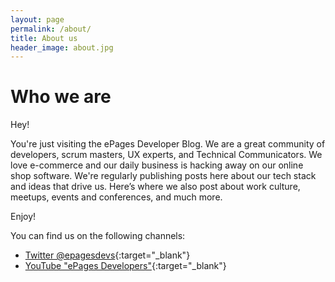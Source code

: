 ```yaml
---
layout: page
permalink: /about/
title: About us
header_image: about.jpg
---
```


# Who we are

Hey!

You're just visiting the ePages Developer Blog.
We are a great community of developers, scrum masters, UX experts, and Technical Communicators.
We love e-commerce and our daily business is hacking away on our online shop software.
We're regularly publishing posts here about our tech stack and ideas that drive us.
Here’s where we also post about work culture, meetups, events and conferences, and much more.

Enjoy!

You can find us on the following channels:

* [Twitter @epagesdevs](https://twitter.com/epagesdevs?lang=en){:target="_blank"}
* [YouTube "ePages Developers"](https://www.youtube.com/channel/UCI5hX9kgUGFnYpfxZYxlP0Q){:target="_blank"}
